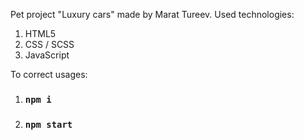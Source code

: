 Pet project "Luxury cars" made by Marat Tureev.
Used technologies:
1. HTML5
2. CSS / SCSS
3. JavaScript

To correct usages:
1. ### `npm i`
2. ### `npm start`
